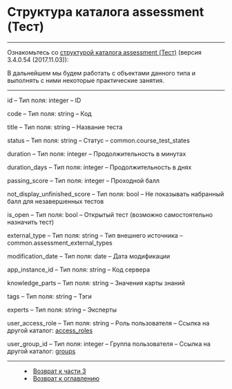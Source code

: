 # Структура каталога assessment (Тест)


***

Ознакомьтесь со [структурой каталога assessment (Тест)](http://news.websoft.ru/view_doc.html?mode=catalogs&catalog=assessment) (версия 3.4.0.54 (2017.11.03)):

В дальнейшем мы будем работать с объектами данного типа и выполнять с ними некоторые практические занятия.

---

id – Тип поля: integer – ID

code – Тип поля: string – Код

title – Тип поля: string – Название теста

status – Тип поля: string – Статус – common.course_test_states

duration – Тип поля: integer – Продолжительность в минутах

duration_days – Тип поля: integer – Продолжительность в днях

passing_score – Тип поля: integer – Проходной балл

not_display_unfinished_score – Тип поля: bool – Не показывать набранный балл для незавершенных тестов

is_open – Тип поля: bool – Открытый тест (возможно самостоятельно назначить тест)

external_type – Тип поля: string – Тип внешнего источника – common.assessment_external_types

modification_date – Тип поля: date – Дата модификации

app_instance_id – Тип поля: string – Код сервера

knowledge_parts – Тип поля: string – Значения карты знаний

tags – Тип поля: string – Тэги

experts – Тип поля: string – Эксперты

user_access_role – Тип поля: string – Роль пользователя – Ссылка на другой каталог: [access_roles](http://news.websoft.ru/view_doc.html?mode=catalogs&catalog=access_role)

user_group_id – Тип поля: integer – Группа пользователя – Ссылка на другой каталог: [groups](http://news.websoft.ru/view_doc.html?mode=catalogs&catalog=group)  



***
<dd><li> <a href="3_object_model.md"> Возврат к части 3</a></dd>
<dd><li> <a href="README.md"> Возврат к оглавлению</a></dd>
